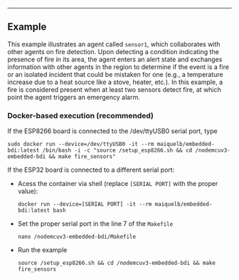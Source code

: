 ---
## Example

This example illustrates an agent called `sensor1`, which collaborates with other agents on fire detection. Upon detecting a condition indicating the presence of fire in its area, the agent enters an alert state and exchanges information with other agents in the region to determine if the event is a fire or an isolated incident that could be mistaken for one (e.g., a temperature increase due to a heat source like a stove, heater, etc.). In this example, a fire is considered present when at least two sensors detect fire, at which point the agent triggers an emergency alarm.

### Docker-based execution (recommended)
If the ESP8266 board is connected to the /dev/ttyUSB0 serial port, type
```
sudo docker run --device=/dev/ttyUSB0 -it --rm maiquelb/embedded-bdi:latest /bin/bash -i -c "source /setup_esp8266.sh && cd /nodemcuv3-embedded-bdi && make fire_sensors"
```

If the ESP32 board is connected to a different serial port:
- Acess the container via shell (replace `[SERIAL PORT]` with the proper value):
  ```
  docker run --device=[SERIAL PORT] -it --rm maiquelb/embedded-bdi:latest bash
  ```
- Set the proper serial port in the line 7 of the `Makefile`
  ```
  nano /nodemcuv3-embedded-bdi/Makefile
  ```
- Run the example
  ```
  source /setup_esp8266.sh && cd /nodemcuv3-embedded-bdi && make fire_sensors
  ```
